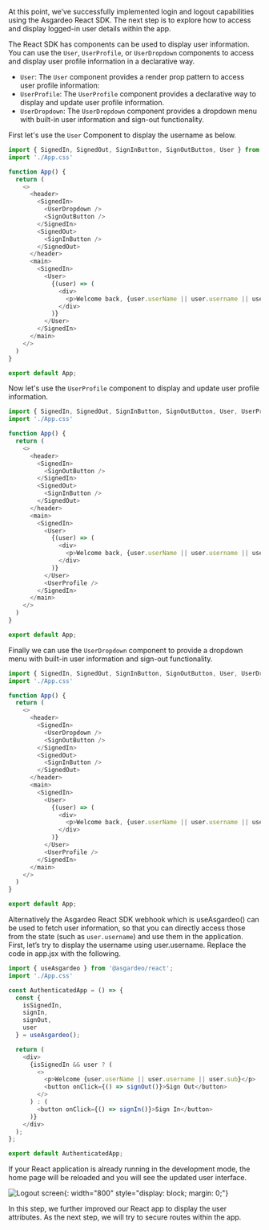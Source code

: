 
At this point, we’ve successfully implemented login and logout capabilities using the Asgardeo React SDK. The next step is to explore how to access and display logged-in user details within the app.

The React SDK has components can be used to display user information. You can use the `User`, `UserProfile`, or `UserDropdown` components to access and display user profile information in a declarative way.

- `User`: The `User` component provides a render prop pattern to access user profile information:
- `UserProfile`: The `UserProfile` component provides a declarative way to display and update user profile information.
- `UserDropdown`: The `UserDropdown` component provides a dropdown menu with built-in user information and sign-out functionality.

First let's use the `User` Component to display the username as below.

```javascript title="src/App.jsx" hl_lines="1 18-24"
import { SignedIn, SignedOut, SignInButton, SignOutButton, User } from '@asgardeo/react'
import './App.css'

function App() {
  return (
    <>
      <header>
        <SignedIn>
          <UserDropdown />
          <SignOutButton />
        </SignedIn>
        <SignedOut>
          <SignInButton />
        </SignedOut>
      </header>
      <main>
        <SignedIn>
          <User>
            {(user) => (
              <div>
                <p>Welcome back, {user.userName || user.username || user.sub}</p>
              </div>
            )}
          </User>
        </SignedIn>
      </main>
    </>
  )
}

export default App;
```

Now let's use the `UserProfile` component to display and update user profile information.

```javascript title="src/App.jsx" hl_lines="1 24"
import { SignedIn, SignedOut, SignInButton, SignOutButton, User, UserProfile } from '@asgardeo/react'
import './App.css'

function App() {
  return (
    <>
      <header>
        <SignedIn>
          <SignOutButton />
        </SignedIn>
        <SignedOut>
          <SignInButton />
        </SignedOut>
      </header>
      <main>
        <SignedIn>
          <User>
            {(user) => (
              <div>
                <p>Welcome back, {user.userName || user.username || user.sub}</p>
              </div>
            )}
          </User>
          <UserProfile />
        </SignedIn>
      </main>
    </>
  )
}

export default App;
```

Finally we can use the `UserDropdown` component to provide a dropdown menu with built-in user information and sign-out functionality.

```javascript title="src/App.jsx" hl_lines="1 9"
import { SignedIn, SignedOut, SignInButton, SignOutButton, User, UserDropdown, UserProfile } from '@asgardeo/react'
import './App.css'

function App() {
  return (
    <>
      <header>
        <SignedIn>
          <UserDropdown />
          <SignOutButton />
        </SignedIn>
        <SignedOut>
          <SignInButton />
        </SignedOut>
      </header>
      <main>
        <SignedIn>
          <User>
            {(user) => (
              <div>
                <p>Welcome back, {user.userName || user.username || user.sub}</p>
              </div>
            )}
          </User>
          <UserProfile />
        </SignedIn>
      </main>
    </>
  )
}

export default App;
```

Alternatively the Asgardeo React SDK webhook which is useAsgardeo() can be used to fetch user information, so that you can directly access those from the state (such as `user.username`) and use them in the application. First, let’s try to display the username using user.username. Replace the code in app.jsx with the following.

```javascript
import { useAsgardeo } from '@asgardeo/react';
import './App.css'

const AuthenticatedApp = () => {
  const {
    isSignedIn,
    signIn,
    signOut,
    user
  } = useAsgardeo();

  return (
    <div>
      {isSignedIn && user ? (
        <>
          <p>Welcome {user.userName || user.username || user.sub}</p>
          <button onClick={() => signOut()}>Sign Out</button>
        </>
      ) : (
        <button onClick={() => signIn()}>Sign In</button>
      )}
    </div>
  );
};

export default AuthenticatedApp;
```

If your React application is already running in the development mode, the home page will be reloaded and you will see the updated user interface.

![Logout screen]({{base_path}}/assets/img/complete-guides/react/image18.png){: width="800" style="display: block; margin: 0;"}

In this step, we further improved our React app to display the user attributes. As the next step, we will try to secure routes within the app.
